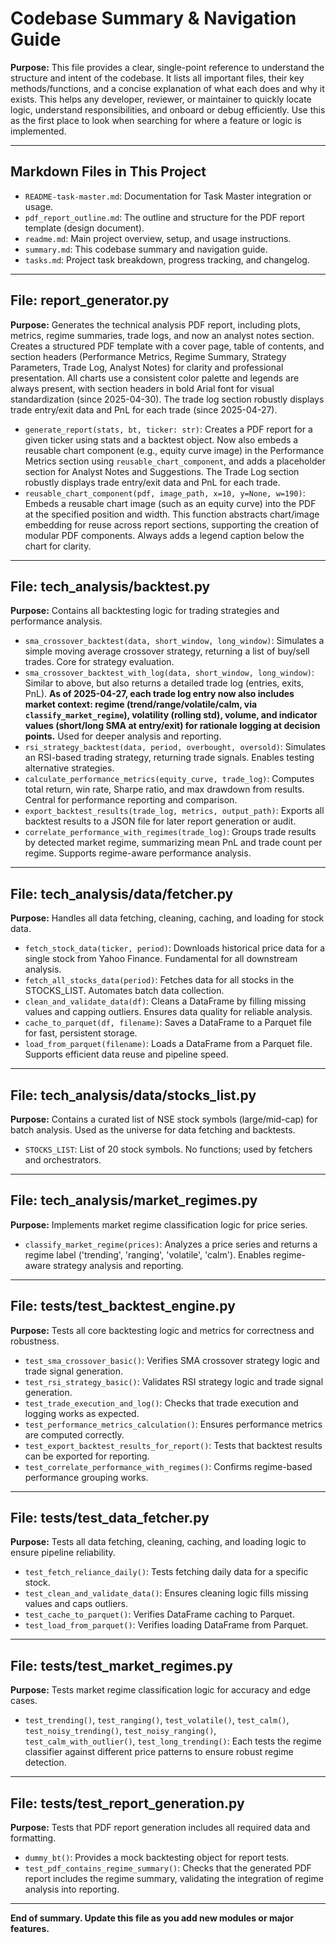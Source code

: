 # Codebase Summary & Navigation Guide

**Purpose:**
This file provides a clear, single-point reference to understand the structure and intent of the codebase. It lists all important files, their key methods/functions, and a concise explanation of what each does and why it exists. This helps any developer, reviewer, or maintainer to quickly locate logic, understand responsibilities, and onboard or debug efficiently. Use this as the first place to look when searching for where a feature or logic is implemented.

---

## Markdown Files in This Project

- `README-task-master.md`: Documentation for Task Master integration or usage.
- `pdf_report_outline.md`: The outline and structure for the PDF report template (design document).
- `readme.md`: Main project overview, setup, and usage instructions.
- `summary.md`: This codebase summary and navigation guide.
- `tasks.md`: Project task breakdown, progress tracking, and changelog.

---

## File: report_generator.py
**Purpose:** Generates the technical analysis PDF report, including plots, metrics, regime summaries, trade logs, and now an analyst notes section. Creates a structured PDF template with a cover page, table of contents, and section headers (Performance Metrics, Regime Summary, Strategy Parameters, Trade Log, Analyst Notes) for clarity and professional presentation. All charts use a consistent color palette and legends are always present, with section headers in bold Arial font for visual standardization (since 2025-04-30). The trade log section robustly displays trade entry/exit data and PnL for each trade (since 2025-04-27).

- `generate_report(stats, bt, ticker: str)`: Creates a PDF report for a given ticker using stats and a backtest object. Now also embeds a reusable chart component (e.g., equity curve image) in the Performance Metrics section using `reusable_chart_component`, and adds a placeholder section for Analyst Notes and Suggestions. The Trade Log section robustly displays trade entry/exit data and PnL for each trade.
- `reusable_chart_component(pdf, image_path, x=10, y=None, w=190)`: Embeds a reusable chart image (such as an equity curve) into the PDF at the specified position and width. This function abstracts chart/image embedding for reuse across report sections, supporting the creation of modular PDF components. Always adds a legend caption below the chart for clarity.

---

## File: tech_analysis/backtest.py
**Purpose:** Contains all backtesting logic for trading strategies and performance analysis.

- `sma_crossover_backtest(data, short_window, long_window)`: Simulates a simple moving average crossover strategy, returning a list of buy/sell trades. Core for strategy evaluation.
- `sma_crossover_backtest_with_log(data, short_window, long_window)`: Similar to above, but also returns a detailed trade log (entries, exits, PnL). **As of 2025-04-27, each trade log entry now also includes market context: regime (trend/range/volatile/calm, via `classify_market_regime`), volatility (rolling std), volume, and indicator values (short/long SMA at entry/exit) for rationale logging at decision points.** Used for deeper analysis and reporting.
- `rsi_strategy_backtest(data, period, overbought, oversold)`: Simulates an RSI-based trading strategy, returning trade signals. Enables testing alternative strategies.
- `calculate_performance_metrics(equity_curve, trade_log)`: Computes total return, win rate, Sharpe ratio, and max drawdown from results. Central for performance reporting and comparison.
- `export_backtest_results(trade_log, metrics, output_path)`: Exports all backtest results to a JSON file for later report generation or audit.
- `correlate_performance_with_regimes(trade_log)`: Groups trade results by detected market regime, summarizing mean PnL and trade count per regime. Supports regime-aware performance analysis.

---

## File: tech_analysis/data/fetcher.py
**Purpose:** Handles all data fetching, cleaning, caching, and loading for stock data.

- `fetch_stock_data(ticker, period)`: Downloads historical price data for a single stock from Yahoo Finance. Fundamental for all downstream analysis.
- `fetch_all_stocks_data(period)`: Fetches data for all stocks in the STOCKS_LIST. Automates batch data collection.
- `clean_and_validate_data(df)`: Cleans a DataFrame by filling missing values and capping outliers. Ensures data quality for reliable analysis.
- `cache_to_parquet(df, filename)`: Saves a DataFrame to a Parquet file for fast, persistent storage.
- `load_from_parquet(filename)`: Loads a DataFrame from a Parquet file. Supports efficient data reuse and pipeline speed.

---

## File: tech_analysis/data/stocks_list.py
**Purpose:** Contains a curated list of NSE stock symbols (large/mid-cap) for batch analysis. Used as the universe for data fetching and backtests.

- `STOCKS_LIST`: List of 20 stock symbols. No functions; used by fetchers and orchestrators.

---

## File: tech_analysis/market_regimes.py
**Purpose:** Implements market regime classification logic for price series.

- `classify_market_regime(prices)`: Analyzes a price series and returns a regime label ('trending', 'ranging', 'volatile', 'calm'). Enables regime-aware strategy analysis and reporting.

---

## File: tests/test_backtest_engine.py
**Purpose:** Tests all core backtesting logic and metrics for correctness and robustness.

- `test_sma_crossover_basic()`: Verifies SMA crossover strategy logic and trade signal generation.
- `test_rsi_strategy_basic()`: Validates RSI strategy logic and trade signal generation.
- `test_trade_execution_and_log()`: Checks that trade execution and logging works as expected.
- `test_performance_metrics_calculation()`: Ensures performance metrics are computed correctly.
- `test_export_backtest_results_for_report()`: Tests that backtest results can be exported for reporting.
- `test_correlate_performance_with_regimes()`: Confirms regime-based performance grouping works.

---

## File: tests/test_data_fetcher.py
**Purpose:** Tests all data fetching, cleaning, caching, and loading logic to ensure pipeline reliability.

- `test_fetch_reliance_daily()`: Tests fetching daily data for a specific stock.
- `test_clean_and_validate_data()`: Ensures cleaning logic fills missing values and caps outliers.
- `test_cache_to_parquet()`: Verifies DataFrame caching to Parquet.
- `test_load_from_parquet()`: Verifies loading DataFrame from Parquet.

---

## File: tests/test_market_regimes.py
**Purpose:** Tests market regime classification logic for accuracy and edge cases.

- `test_trending()`, `test_ranging()`, `test_volatile()`, `test_calm()`, `test_noisy_trending()`, `test_noisy_ranging()`, `test_calm_with_outlier()`, `test_long_trending()`: Each tests the regime classifier against different price patterns to ensure robust regime detection.

---

## File: tests/test_report_generation.py
**Purpose:** Tests that PDF report generation includes all required data and formatting.

- `dummy_bt()`: Provides a mock backtesting object for report tests.
- `test_pdf_contains_regime_summary()`: Checks that the generated PDF report includes the regime summary, validating the integration of regime analysis into reporting.

---

**End of summary. Update this file as you add new modules or major features.**
